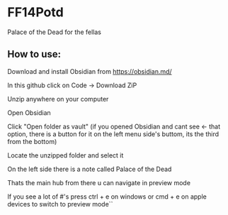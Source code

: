 # FF14Potd
Palace of the Dead for the fellas
 
## How to use:

Download and install Obsidian from https://obsidian.md/

In this github click on Code -> Download ZiP

Unzip anywhere on your computer

Open Obsidian

Click "Open folder as vault" (if you opened Obsidian and cant see <- that option, there is a button for it on the left menu side's buttom, its the third from the bottom)

Locate the unzipped folder and select it

On the left side there is a note called Palace of the Dead

Thats the main hub from there u can navigate in preview mode

If you see a lot of #'s press ctrl + e on windows or cmd + e on apple devices to switch to preview mode``




